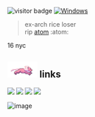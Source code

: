 ![visitor badge](https://visitor-badge.glitch.me/badge?page_id=darrenh6.visitor-badge) [![Windows](https://badgen.net/badge/icon/windows?icon=windows&label)](https://microsoft.com/windows/)
> ex-arch rice loser  
> rip [atom](https://github.blog/2022-06-08-sunsetting-atom/) :atom:

16 nyc

## <img src="https://github.com/darrenh6/darrenh6/blob/main/assets/lion.gif" height="36"/> links
[![](https://img.shields.io/badge/-insta-E1306C?style=flat-square)](https://instagram.com/)
[![](https://img.shields.io/badge/-twitter-1C9CEA?style=flat-square)](https://twitter.com/)
[![](https://img.shields.io/badge/-spotify-1DB954?style=flat-square)](https://open.spotify.com/user/ndeej9o9lgt04ud26iuy8dnvt?si=c3185ce06c834f8c)
[![](https://img.shields.io/badge/-resume-332B40?style=flat-square)](https://darrenhe.netlify.app/#/resume)

![image](https://github-readme-stats.vercel.app/api?username=darrenh6)
